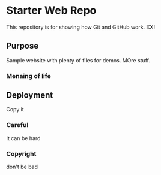 # Starter Web Repo

This repository is for showing how Git and GitHub work. XX!

## Purpose

Sample website with plenty of files for demos.  MOre stuff.

### Menaing of life

## Deployment

Copy it

### Careful

It can be hard

### Copyright

don't be bad
